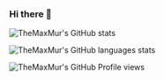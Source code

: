 ### Hi there 👋

<!--
**TheMaxMur/TheMaxMur** is a ✨ _special_ ✨ repository because its `README.md` (this file) appears on your GitHub profile.

Here are some ideas to get you started:

- 🔭 I’m currently working on ...
- 🌱 I’m currently learning ...
- 👯 I’m looking to collaborate on ...
- 🤔 I’m looking for help with ...
- 💬 Ask me about ...
- 📫 How to reach me: ...
- 😄 Pronouns: ...
- ⚡ Fun fact: ...
-->

![TheMaxMur's GitHub stats](https://github-readme-stats.vercel.app/api?username=TheMaxMur&show_icons=true&theme=algolia&hide_border=true&border_radius=20&include_all_commits=true&count_private=false)

![TheMaxMur's GitHub languages stats](https://github-readme-stats.vercel.app/api/top-langs/?username=TheMaxMur&layout=donut-vertical&theme=algolia&exclude_repo=spil-site-frontend)

![TheMaxMur's GitHub Profile views](https://komarev.com/ghpvc/?username=TheMaxMur&color=blue)

